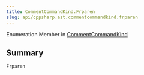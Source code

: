 ```yaml
---
title: CommentCommandKind.Frparen
slug: api/cppsharp.ast.commentcommandkind.frparen
---
```

Enumeration Member in [CommentCommandKind](/api/cppsharp/ast/commentcommandkind)

## Summary



```csharp
Frparen
```

